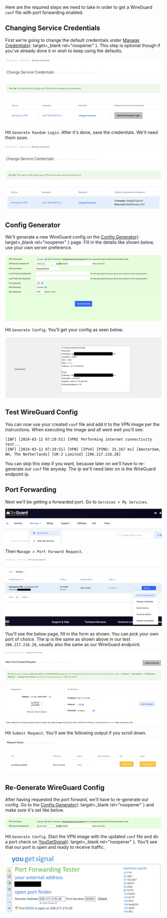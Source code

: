 Here are the required steps we need to take in order to get a WireGuard `conf` file with port forwarding enabled.

## Changing Service Credentials

First we're going to change the default credentials under [Manage Credentials](https://torguard.net/clientarea.php?action=changepw){: target=\_blank rel="noopener" }. This step is optional though if you've already done it or wish to keep using the defaults.

<img id="torguardImages" src="/img/torguard_credentials.png" alt="TorGuard Credentials">

Hit `Generate Random Login`. After it's done, save the credentials. We'll need them soon.

<img id="torguardImages" src="/img/torguard_credentials_generated.png" alt="TorGuard Credentials Generated">

## Config Generator

We'll generate a new WireGuard config on the [Config Generator](https://torguard.net/tgconf.php?action=vpn-openvpnconfig){: target=\_blank rel="noopener" } page. Fill in the details like shown below, use your own server preference.

<img id="torguardImages" src="/img/torguard_config_generator.png" alt="TorGuard Config Generator">

Hit `Generate Config`. You'll get your config as seen below.

<img id="torguardImages" src="/img/torguard_config_generator_output.png" alt="TorGuard Config Generator Output">

## Test WireGuard Config

You can now use your created `conf` file and add it to the VPN image per the instructions. When executing the image and all went well you'll see:

```text
[INF] [2024-03-12 07:29:51] [VPN] Performing internet connectivity test...
[INF] [2024-03-12 07:29:51] [VPN] [IPV4] [PING: 25.167 ms] [Amsterdam, NH, The Netherlands] [UK-2 Limited] [206.217.216.28]
```

You can skip this step if you want, because later on we'll have to re-generate our `conf` file anyway. The ip we'll need later on is the WireGuard endpoint ip.

## Port Forwarding

Next we'll be getting a forwarded port. Go to `Services > My Services`.

<img id="torguardImages" src="/img/torguard_menu_item_services.png" alt="TorGuard Menu Item Services">

Then `Manage > Port Forward Request`.

<img id="torguardImages" src="/img/torguard_menu_item_port_forward.png" alt="TorGuard Menu Item Port Forward">

You'll see the below page, fill in the form as shown. You can pick your own port of choice. The ip is the same as shown above in our test `206.217.216.28`, usually also the same as our WireGuard endpoint.

<img id="torguardImages" src="/img/torguard_port_forward_request.png" alt="TorGuard Port Forward Request">

Hit `Submit Request`. You'll see the following output if you scroll down.

<img id="torguardImages" src="/img/torguard_port_request_status.png" alt="TorGuard Port Request Status">

## Re-Generate WireGuard Config

After having requested the port forward, we'll have to re-generate our config. Go to the [Config Generator](https://torguard.net/tgconf.php?action=vpn-openvpnconfig){: target=\_blank rel="noopener" } and make sure it's set like below.

<img id="torguardImages" src="/img/torguard_config_generator_second.png" alt="TorGuard Config Generator Second">

Hit `Generate Config`. Start the VPN image with the updated `conf` file and do a port check on [YouGetSignal](https://www.yougetsignal.com/tools/open-ports){: target=\_blank rel="noopener" }. You'll see that our port is open and ready to receive traffic.

<img id="torguardImages" src="/img/torguard_yougetsignal.png" alt="TorGuard YouGetSignal">
